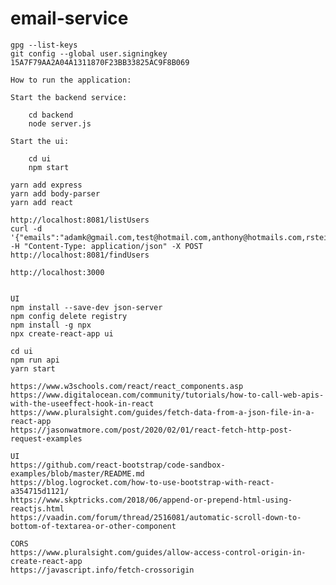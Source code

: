 # email-service

    gpg --list-keys
    git config --global user.signingkey 15A7F79AA2A04A1311870F23BB33825AC9F8B069

    How to run the application:

    Start the backend service:

        cd backend
        node server.js

    Start the ui:

        cd ui
        npm start

    yarn add express
    yarn add body-parser
    yarn add react
    
    http://localhost:8081/listUsers
    curl -d '{"emails":"adamk@gmail.com,test@hotmail.com,anthony@hotmails.com,rsteiner@live.com,chaffar@aol.com"}' -H "Content-Type: application/json" -X POST http://localhost:8081/findUsers

    http://localhost:3000


    UI
    npm install --save-dev json-server
    npm config delete registry
    npm install -g npx
    npx create-react-app ui

    cd ui
    npm run api
    yarn start

    https://www.w3schools.com/react/react_components.asp
    https://www.digitalocean.com/community/tutorials/how-to-call-web-apis-with-the-useeffect-hook-in-react
    https://www.pluralsight.com/guides/fetch-data-from-a-json-file-in-a-react-app
    https://jasonwatmore.com/post/2020/02/01/react-fetch-http-post-request-examples

    UI 
    https://github.com/react-bootstrap/code-sandbox-examples/blob/master/README.md
    https://blog.logrocket.com/how-to-use-bootstrap-with-react-a354715d1121/
    https://www.skptricks.com/2018/06/append-or-prepend-html-using-reactjs.html
    https://vaadin.com/forum/thread/2516081/automatic-scroll-down-to-bottom-of-textarea-or-other-component

    CORS
    https://www.pluralsight.com/guides/allow-access-control-origin-in-create-react-app
    https://javascript.info/fetch-crossorigin

    